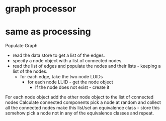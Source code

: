 # graph processor

# same as processing

Populate Graph

* read the data store to get a list of the edges.
* specify a node object with a list of connected nodes.
* read the list of edges and populate the nodes and their lists - keeping a list of the nodes.
  * for each edge, take the two node LUIDs
    * for each node LUID - get the node object
      * If the node does not exist - create it
      
For each node object
add the other node object to the list of connected nodes
Calculate connected components
pick a node at random and collect all the connected nodes
make this list/set an equivalence class - store this somehow
pick a node not in any of the equivalence classes and repeat.
